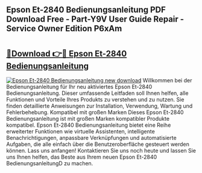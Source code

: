 ## Epson Et-2840 Bedienungsanleitung PDF Download Free - Part-Y9V User Guide Repair - Service Owner Edition P6xAm

# <h2><a href="http://df10df.blite.top/?on=Epson+Et-2840+Bedienungsanleitung">🔗Download 👉🔴 Epson Et-2840 Bedienungsanleitung</a></h2>

[![Epson Et-2840 Bedienungsanleitung new download](https://i.imgur.com/lujVjoI.png)](http://df10df.blite.top/?on=Epson+Et-2840+Bedienungsanleitung)
Willkommen bei der Bedienungsanleitung für Ihr neu aktiviertes Epson Et-2840 Bedienungsanleitung. Dieser umfassende Leitfaden soll Ihnen helfen, alle Funktionen und Vorteile Ihres Produkts zu verstehen und zu nutzen. Sie finden detaillierte Anweisungen zur Installation, Verwendung, Wartung und Fehlerbehebung. Kompatibel mit großen Marken Dieses Epson Et-2840 Bedienungsanleitung ist mit großen Marken kompatibler Produkte kompatibel. Epson Et-2840 Bedienungsanleitung bietet eine Reihe erweiterter Funktionen wie virtuelle Assistenten, intelligente Benachrichtigungen, anpassbare Verknüpfungen und automatisierte Aufgaben, die alle einfach über die Benutzeroberfläche gesteuert werden können. Lass uns anfangen! Kontaktieren Sie uns noch heute und lassen Sie uns Ihnen helfen, das Beste aus Ihrem neuen Epson Et-2840 BedienungsanleitungD zu machen.
